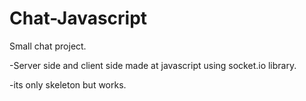 # Chat-Javascript

Small chat project.

-Server side and client side made at javascript using socket.io library.

-its only skeleton but works.
